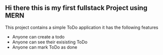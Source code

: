 ## Hi there this is my first fullstack Project using MERN

This project contains a simple ToDo application
it has the following features

- Anyone can create a todo
- Anyone can see their exisisting ToDo
- Anyone can mark ToDo as done
